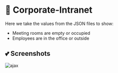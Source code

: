 # 📇 Corporate-Intranet
Here we take the values from the JSON files to show:
- Meeting rooms are empty or occupied
- Employees are in the office or outside

## 💕 Screenshots
![ajax](https://user-images.githubusercontent.com/62856848/193344524-0f92cc75-10f2-41aa-86e1-a0560bb35edd.png)
